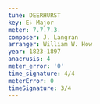 ```yaml
---
tune: DEERHURST
key: E♭ Major
meter: 7.7.7.3.
composer: J. Langran
arranger: William W. How
year: 1823-1897
anacrusis: 4
meter_error: '0'
time_signature: 4/4
meterError: 0
timeSignature: 3/4
---
```

